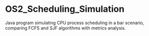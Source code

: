 # OS2_Scheduling_Simulation
Java program simulating CPU process scheduling in a bar scenario, comparing FCFS and SJF algorithms with metrics analysis.

